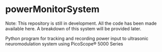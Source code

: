 # powerMonitorSystem
Note: This repository is still in development. All the code has been made available here. A breakdown of this system will be provided later.

Python program for tracking and recording power input to ultrasonic neuromodulation system using PicoScope® 5000 Series
